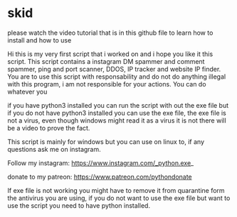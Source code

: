 # skid
please watch the video tutorial that is in this github file to learn how to install and how to use 

Hi this is my very first script that i worked on and i hope you like it this script. This script contains a instagram DM spammer and comment spammer, ping and port scanner, DDOS, IP tracker and website IP finder. You are to use this script with responsability and do not do anything illegal with this program, i am not responsible for your actions. You can do whatever you 

if you have python3 installed you can run the script with out the exe file but if you do not have python3 installed you can use the exe file, the exe file is not a virus, even though windows might read it as a virus it is not there will be a video to prove the fact.

This script is mainly for windows but you can use on linux to, if any questions ask me on instagram. 

Follow my instagram: https://www.instagram.com/_python.exe_

donate to my patreon: https://www.patreon.com/pythondonate

If exe file is not working you might have to remove it from quarantine form the antivirus you are using, if you do not want to use the exe file but want to use the script you need 
to have python installed.
